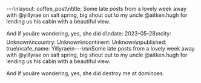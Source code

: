 ---\nlayout: coffee_post\ntitle: Some late posts from a lovely week away with @yillyrae on salt spring, big shout out to my uncle @aitken.hugh for lending us his cabin with a beautiful view.

And if youâre wondering, yes, she did d\ndate: 2023-05-28\ncity: Unknown\ncountry: Unknown\ncontinent: Unknown\npublished: true\ncafe_name: Yillyrae\n---\n\nSome late posts from a lovely week away with @yillyrae on salt spring, big shout out to my uncle @aitken.hugh for lending us his cabin with a beautiful view.

And if youâre wondering, yes, she did destroy me at dominoes.